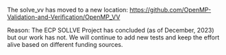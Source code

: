 The solve_vv has moved to a new location: https://github.com/OpenMP-Validation-and-Verification/OpenMP_VV

Reason: The ECP SOLLVE Project has concluded (as of December, 2023) but our work has not. We will continue to add new tests and keep the effort alive based on different funding sources.
